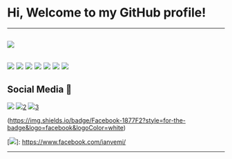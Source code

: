 # Hi, Welcome to my GitHub profile!
------------
![](https://media.giphy.com/media/lTRuG1F4VZ3LHMpXY2/giphy.gif)
------------
![](https://img.shields.io/badge/HTML5-E34F26?style=for-the-badge&logo=html5&logoColor=white)
![](https://img.shields.io/badge/CSS3-1572B6?style=for-the-badge&logo=css3&logoColor=white)
![](https://img.shields.io/badge/JavaScript-F7DF1E?style=for-the-badge&logo=javascript&logoColor=black)
![](https://img.shields.io/badge/Sass-CC6699?style=for-the-badge&logo=sass&logoColor=white)
![](https://img.shields.io/badge/PHP-777BB4?style=for-the-badge&logo=php&logoColor=white)
![](https://img.shields.io/badge/React-20232A?style=for-the-badge&logo=react&logoColor=61DAFB)
![](https://img.shields.io/badge/Unity-100000?style=for-the-badge&logo=unity&logoColor=white)
------------
## Social Media 📱
![](https://img.shields.io/badge/Facebook-1877F2?style=for-the-badge&logo=facebook&logoColor=white)
![](https://img.shields.io/badge/Instagram-E4405F?style=for-the-badge&logo=instagram&logoColor=white)[2]
![](https://img.shields.io/badge/LinkedIn-0077B5?style=for-the-badge&logo=linkedin&logoColor=white)[3]

(https://img.shields.io/badge/Facebook-1877F2?style=for-the-badge&logo=facebook&logoColor=white)

[![](https://img.shields.io/badge/Facebook-1877F2?style=for-the-badge&logo=facebook&logoColor=white)]: https://www.facebook.com/ianvemi/

[1]: https://www.facebook.com/ianvemi/
[2]:https://www.instagram.com/ianvemi/
[3]: https://www.linkedin.com/in/ianvm/
------------
  	
    






